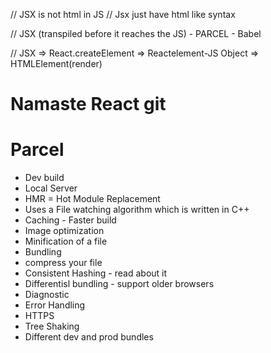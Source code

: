 // JSX is not html in JS 
// Jsx just have html like syntax


// JSX (transpiled before it reaches the JS) - PARCEL - Babel

// JSX => React.createElement => Reactelement-JS Object => HTMLElement(render)

# Namaste React git

# Parcel
- Dev build
- Local Server
- HMR = Hot Module Replacement
- Uses a File watching algorithm which is written in C++
- Caching - Faster build
- Image optimization
- Minification of a file 
- Bundling
- compress your file
- Consistent Hashing - read about it 
- Differentisl bundling - support older browsers
- Diagnostic
- Error Handling
- HTTPS
- Tree Shaking
- Different dev and prod bundles

